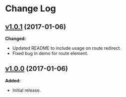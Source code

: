 # Change Log

## [v1.0.1](https://github.com/arsnebula/nebula-routing/releases/tag/v1.0.1) (2017-01-06)

**Changed:**
- Updated README to include usage on route redirect.
- Fixed bug in demo for route element.

## [v1.0.0](https://github.com/arsnebula/nebula-routing/releases/tag/v1.0.0) (2017-01-06)

**Added:**
- Initial release.
